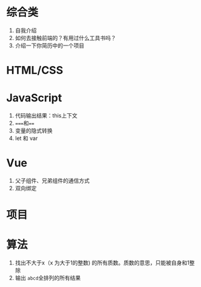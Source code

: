 # 综合类
1. 自我介绍
2. 如何去接触前端的？有用过什么工具书吗？
3. 介绍一下你简历中的一个项目
# HTML/CSS
# JavaScript
1. 代码输出结果：this上下文
2. `===`和`==`
3. 变量的隐式转换
4. let 和 var
# Vue
1. 父子组件、兄弟组件的通信方式
2. 双向绑定
# 项目
# 算法
1. 找出不大于x（x 为大于1的整数) 的所有质数。质数的意思，只能被自身和1整除
2. 输出 `abcd`全排列的所有结果
